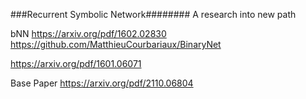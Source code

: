 ###Recurrent Symbolic Network########
A research into new path

bNN 
https://arxiv.org/pdf/1602.02830
https://github.com/MatthieuCourbariaux/BinaryNet

https://arxiv.org/pdf/1601.06071

Base Paper
https://arxiv.org/pdf/2110.06804